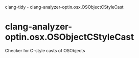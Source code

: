 clang-tidy - clang-analyzer-optin.osx.OSObjectCStyleCast

</div>

# clang-analyzer-optin.osx.OSObjectCStyleCast

Checker for C-style casts of OSObjects
